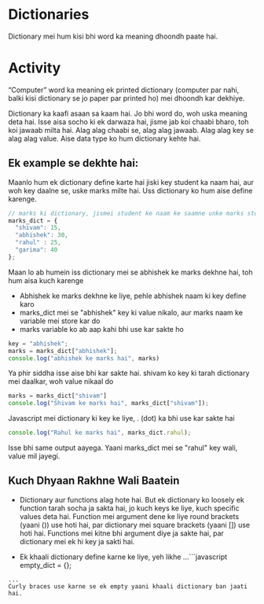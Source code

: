 # Dictionaries
Dictionary mei hum kisi bhi word ka meaning dhoondh paate hai.

# Activity
“Computer” word ka meaning ek printed dictionary (computer par nahi, balki kisi dictionary se jo paper par printed ho) mei dhoondh kar dekhiye.

Dictionary ka kaafi asaan sa kaam hai. Jo bhi word do, woh uska meaning deta hai. Isse aisa socho ki ek darwaza hai, jisme jab koi chaabi bharo, toh koi jawaab milta hai. Alag alag chaabi se, alag alag jawaab. Alag alag key se alag alag value. Aise data type ko hum dictionary kehte hai. 

## Ek example se dekhte hai:

Maanlo hum ek dictionary define karte hai jiski key student ka naam hai, aur woh key daalne se, uske marks milte hai. Uss dictionary ko hum aise define karenge.

```javascript
// marks ki dictionary, jismei student ke naam ke saamne unke marks stored hai
marks_dict = {
  "shivam": 15,
  "abhishek": 30,
  "rahul" : 25,
  "garima": 40
};
```

Maan lo ab humein iss dictionary mei se abhishek ke marks dekhne hai, toh hum aisa kuch karenge
- Abhishek ke marks dekhne ke liye, pehle abhishek naam ki key define karo
- marks_dict mei se "abhishek" key ki value nikalo, aur marks naam ke variable mei store kar do
- marks variable ko ab aap kahi bhi use kar sakte ho

```javascript
key = "abhishek";
marks = marks_dict["abhishek"];
console.log("abhishek ke marks hai", marks)
```

Ya phir siddha isse aise bhi kar sakte hai. shivam ko key ki tarah dictionary mei daalkar, woh value nikaal do
```javascript
marks = marks_dict["shivam"]
console.log("Shivam ke marks hai", marks_dict["shivam"]);
```


Javascript mei dictionary ki key ke liye, . (dot) ka bhi use kar sakte hai
```javascript
console.log("Rahul ke marks hai", marks_dict.rahul);
```

Isse bhi same output aayega.
Yaani marks_dict mei se "rahul" key wali, value mil jayegi.

## Kuch Dhyaan Rakhne Wali Baatein
- Dictionary aur functions alag hote hai. But ek dictionary ko loosely ek function tarah socha ja sakta hai, jo kuch keys ke liye, kuch specific values deta hai. Function mei argument dene ke liye round brackets (yaani ()) use hoti hai, par dictionary mei square brackets (yaani []) use hoti hai. Functions mei kitne bhi argument diye ja sakte hai, par dictionary mei ek hi key ja sakti hai.

- Ek khaali dictionary define karne ke liye, yeh likhe
...```javascript
empty_dict = {};
```
...
Curly braces use karne se ek empty yaani khaali dictionary ban jaati hai.
